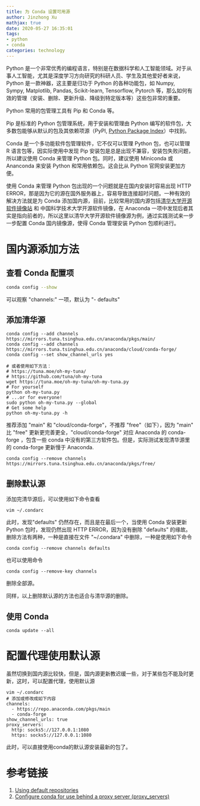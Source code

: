 ```yaml
---
title: 为 Conda 设置可用源
author: Jinzhong Xu
mathjax: true
date: 2020-05-27 16:35:01
tags:
- python
- conda
categories: technology
---
```


Python 是一个非常优秀的编程语言，特别是在数据科学和人工智能领域。对于从事人工智能，尤其是深度学习方向研究的科研人员、学生及其他爱好者来说，Python 是一款神器，这主要是归功于 Python 的各种功能包，如 Numpy, Sympy, Matplotlib, Pandas, Scikit-learn, Tensorflow, Pytorch 等，那么如何有效的管理（安装、删除、更新升级、降级到特定版本等）这些包非常的重要。

<!--more-->

Python 常用的包管理工具有 Pip 和 Conda 等。

Pip 是标准的 Python 包管理系统，用于安装和管理由 Python 编写的软件包，大多数包能够从默认的包及其依赖项源（PyPI, [Python Package Index](https://pypi.org/)）中找到。

Conda 是一个多功能软件包管理软件，它不仅可以管理 Python 包，也可以管理 R 语言包等，因实际使用中发现 Pip 安装包是总是出现不兼容，安装包失败问题，所以建议使用 Conda 来管理 Python 包。同时，建议使用 Miniconda 或 Ananconda 来安装 Python 和常用依赖包。这会比从 Python 官网安装更加方便。

使用 Conda 来管理 Python 包出现的一个问题就是在国内安装时容易出现 HTTP ERROR，那是因为它的源在国外服务器上，容易导致连接超时问题。一种有效的解决方法就是为 Conda 添加国内源，目前，比较常用的国内源包括[清华大学开源软件镜像站](https://mirrors.tuna.tsinghua.edu.cn/) 和 中国科学技术大学开源软件镜像，在 Anaconda 一项中发现后者其实是指向前者的，所以这里以清华大学开源软件镜像源为例，通过实践测试来一步一步配置 Conda 国内镜像源，使得 Conda 管理安装 Python 包顺利进行。

# 国内源添加方法

## 查看 Conda 配置项

```sh
conda config --show
```

可以观察 "channels:" 一项，默认为 "- defaults"

## 添加清华源

```shell
conda config --add channels https://mirrors.tuna.tsinghua.edu.cn/anaconda/pkgs/main/
conda config --add channels https://mirrors.tuna.tsinghua.edu.cn/anaconda/cloud/conda-forge/
conda config --set show_channel_urls yes

# 或者使用如下方法：
# https://tuna.moe/oh-my-tuna/
# https://github.com/tuna/oh-my-tuna
wget https://tuna.moe/oh-my-tuna/oh-my-tuna.py
# For yourself
python oh-my-tuna.py
# ...or for everyone!
sudo python oh-my-tuna.py --global
# Get some help
python oh-my-tuna.py -h
```

推荐添加 "main" 和 "cloud/conda-forge"，不推荐 "free"（如下），因为 "main" 比 "free" 更新更完善更全，"cloud/conda-forge" 对应 Anaconda 的 conda-forge  ，包含一些 conda 中没有的第三方软件包。但是，实际测试发现清华源里的 conda-forge 更新慢于 Anaconda.

```shell
conda config --remove channels https://mirrors.tuna.tsinghua.edu.cn/anaconda/pkgs/free/
```



## 删除默认源

添加完清华源后，可以使用如下命令查看

```shell
vim ~/.condarc
```

此时，发现"defaults" 仍然存在，而且是在最后一个，当使用 Conda 安装更新 Python 包时，发现仍然出现 HTTP ERROR，因为没有删除 "defaults" 的缘故。删除方法有两种，一种是直接在文件 "~/.condara" 中删除，一种是使用如下命令

```shell
conda config --remove channels defaults
```

也可以使用命令

```shell
conda config --remove-key channels
```

删除全部源。

同样，以上删除默认源的方法也适合与清华源的删除。

## 使用 Conda

```shell
conda update --all
```

# 配置代理使用默认源

虽然切换到国内源比较快，但是，国内源更新教迟缓一些，对于某些包不能及时更新，这时，可以配置代理，使用默认源

```shell
vim ~/.condarc
# 添加或修改成如下内容
channels:
  - https://repo.anaconda.com/pkgs/main
  - conda-forge
show_channel_urls: true
proxy_servers:
  http: socks5://127.0.0.1:1080
  https: socks5://127.0.0.1:1080
```

此时，可以直接使用conda的默认源安装最新的包了。

# 参考链接

1. [Using default repositories](https://docs.anaconda.com/anaconda/user-guide/tasks/using-repositories/)
2. [Configure conda for use behind a proxy server (proxy_servers)](https://docs.conda.io/projects/conda/en/latest/user-guide/configuration/use-condarc.html#config-proxy)